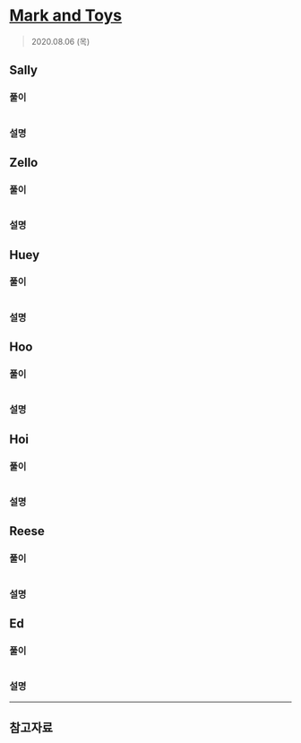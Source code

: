 # [Mark and Toys](https://www.hackerrank.com/challenges/mark-and-toys/problem?h_l=interview&playlist_slugs%5B%5D=interview-preparation-kit&playlist_slugs%5B%5D=sorting)

> 2020.08.06 (목)

## Sally

### 풀이

```js
```

### 설명

## Zello

### 풀이

```js
```

### 설명

## Huey

### 풀이

```js
```

### 설명

## Hoo

### 풀이

```js
```

### 설명

## Hoi

### 풀이

```js
```

### 설명

## Reese

### 풀이

```js
```

### 설명

## Ed

### 풀이

```js
```

### 설명

---

## 참고자료
